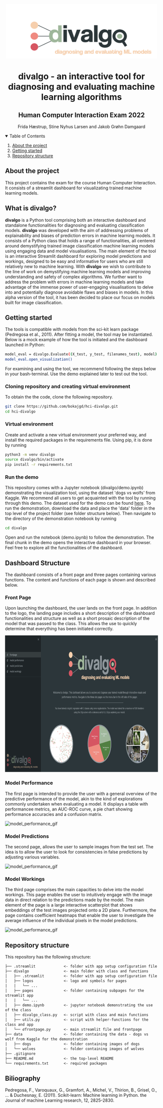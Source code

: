 
<p align="center">
    <img src="divalgo/logos/logo_readme.png" alt="Logo" width="500" height="180">
  </a>


<br />
  <h1 align="center">divalgo - an interactive tool for diagnosing and evaluating machine learning algorithms
 </h1>
 <h2 align="center">Human Computer Interaction Exam 2022</h2>

  <p align="center">
    Frida Hæstrup, Stine Nyhus Larsen and Jakob Grøhn Damgaard
    <br />
</p>

<!-- TABLE OF CONTENTS -->
<details open="open">
  <summary>Table of Contents</summary>
  <ol>
    <li><a href="#about-the-project">About the project</a></li>
    <li><a href="#getting-started">Getting started</a></li>
    <li><a href="#repository-structure">Repository structure</a></li>
  </ol>
</details>

<!-- ABOUT THE PROJECT -->
## About the project

This project contains the exam for the course Human Computer Interaction. 
It consists of a streamlit dashboard for visualizating trained machine learning models. 

## What is divalgo?
**divalgo** is a Python tool comprising both an interactive dashboard and standalone functionalities for diagnosing and evaluating classification models. **divalgo** was developed with the aim of addressing problems of explainability and biases of prediction errors in machine learning models.
It consists of a Python class that holds a range of functionalities, all centered around demystifying
trained image classification machine learning models using engaging data and model visualisations. The main element of the tool is an interactive Streamlit dashboard for
exploring model predictions and workings, designed to be easy and informative for users who are
still relatively new to machine learning. With **divalgo** we wish to contribute to the line of work on demystifying machine learning models and improving understanding and safety of complex algorithms. We further want to address the problem with errors in machine learning models and take advantage of the immense power of user-engaging visualisations to delve into and potentially diagnose avoidable flaws and biases in models. In this alpha version of the tool, it has been decided to place our focus on models built for image classification.

<!-- GETTING STARTED -->
## Getting started
The tools is compatible with models from the sci-kit learn package (Pedregosa et al., 2011). After fitting a model, the tool may be instantiated. Below is a mock example of how the tool is initiated and the dashboard launched in Python:

```bash
model_eval = divalgo.Evaluate((X_test, y_test, filenames_test), model)
model_eval.open_visualization()
```

For examining and using the tool, we recommend following the steps below in your bash-terminal. Use the demo explained later to test out the tool.

### Cloning repository and creating virtual environment

To obtain the the code, clone the following repository.

```bash
git clone https://github.com/bokajgd/hci-divalgo.git
cd hci-divalgo
```

### Virtual environment

Create and activate a new virtual environment your preferred way, and install the required packages in the requirements file.
Using pip, it is done by running

```bash
python3 -m venv divalgo
source divalgo/bin/activate
pip install -r requirements.txt
```

### Run the demo
This repository comes with a Jupyter notebook (divalgo/demo.ipynb) demonstrating the visualization tool, using the dataset 'dogs vs wolfs' from Kaggle. We recommend all users to get acquainted with the tool by running through this demo.
The dataset used for the demo can be found <a href="https://www.kaggle.com/datasets/harishvutukuri/dogs-vs-wolves">here</a>.
To run the demonstration, download the data and place the 'data' folder in the top level of the project folder (see folder structure below). 
Then navigate to the directory of the demonstration notebook by running

```bash
cd divalgo
```
Open and run the notebook (demo.ipynb) to follow the demonstration. The final chunk in the demo opens the interactive dashboard in your browser. Feel free to explore all the functionalities of the dashboard.


## Dashboard Structure
The dashboard consists of a front page and three pages containing various functions. The content and functions of each page is shown and described below.



### Front Page
Upon launching the dashboard, the user lands on the front page. In addition to the logo, the landing page includes a short description of the dashboard functionalities and structure as well as a short prosaic description of the model that was passed to the class. This allows the use to quickly determine that everything has been initiated correctly.

<p align="center">
    <img src="divalgo/logos/frontpage.png" alt="Logo" width="848" height="450">
</a>

### Model Performance
The first page is intended to provide the user with a general overview of the predictive performance of the model, akin to the kind of explorations commonly undertaken when evaluating a model. It displays a table with performancee metrics, an AUC-ROC curve, a pie chart showing performance accuracies and a confusion matrix.


![model_performance_gif](divalgo/logos/model_performance.gif)

### Model Predictions
The second page, allows the user to sample images from the test set. The idea is to allow the user to look for consistencies in false predictions by adjusting various variables.

![model_performance_gif](divalgo/logos/model_performance.gif)

### Model Workings
The third page comprises the main capacities to delve into the model workings. This page enables the user to intuitively engage with the image data in direct relation to the predictions made by the model. The main element of the page is a large interactive scatterplot that shows embeddings of the test images projected onto a 2D plane. Furthermore, the page contains coefficient heatmaps that enable the user to investigate the average influence of the individual pixels in the model predictions.

![model_performance_gif](divalgo/logos/model_performance.gif)

<!-- REPOSITORY STRUCTURE -->
## Repository structure

This repository has the following structure:

```
├── .streamlit             <- folder with app setup configuration file
├── divalgo                <- main folder with class and functions                      
│   ├── .streamlit         <- folder with app setup configuration file
│   ├── logos              <- logo and symbols for pages
|   |   └── ...
│   ├── pages              <- folder containing subpages for the streamlit app
|   |   └── ...
│   ├── demo.ipynb         <- jupyter notebook demonstrating the use of the class
│   ├── divalgo_class.py   <- script with class and main functions 
│   ├── utils.py           <- script with helper-functions for the class and app 
│   └── ☌frontpage.py      <- main streamlit file and frontpage
├── data                   <- folder containing the data - dogs vs wolf from Kaggle for the demonstration     
|   ├── dogs               <- folder containing images of dogs
|   └── wolves             <- folder containing images of wolves
├── .gitignore                 
├── README.md              <- the top-level README
└── requirements.txt       <- required packages
```


## Biliography
Pedregosa, F., Varoquaux, G., Gramfort, A., Michel, V., Thirion, B., Grisel, O., ... & Duchesnay, E. (2011). Scikit-learn: Machine learning in Python. the Journal of machine Learning research, 12, 2825-2830.

